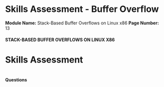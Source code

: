 <!--
 // Platform: Academy
// URL: https://academy.hackthebox.com/module/31/section/599
// Platform Version: V1
// Module ID: 31
// Module Name: Stack-Based Buffer Overflows on Linux x86
// Module Difficulty: Medium
// Section ID: 599
// Section Title: Skills Assessment - Buffer Overflow
// Page Title: Stack-Based Buffer Overflows on Linux x86
// Page Number: 13
-->

# Skills Assessment - Buffer Overflow

**Module Name:** Stack-Based Buffer Overflows on Linux x86 **Page Number:** 13

#### STACK-BASED BUFFER OVERFLOWS ON LINUX X86

# Skills Assessment

# 

# 

#### Questions

####